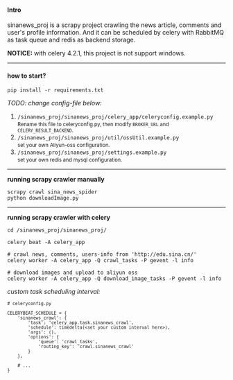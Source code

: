  #### Intro
 sinanews_proj is a scrapy project crawling the news article, comments and user's profile information. And it can be 
 scheduled by celery with RabbitMQ as task queue and redis as backend storage.
 
 **NOTICE:** with celery 4.2.1, this project is not support windows.

---
 #### how to start?
 
```
pip install -r requirements.txt
```

*TODO: change config-file below:*
 1. `/sinanews_proj/sinanews_proj/celery_app/celeryconfig.example.py`  
 <small>Rename this file to celeryconfig.py, then modify `BROKER_URL` and `CELERY_RESULT_BACKEND`.</small>
 2. `/sinanews_proj/sinanews_proj/util/ossUtil.example.py`  
 <small>set your own Aliyun-oss configuration.</small>
 3. `/sinanews_proj/sinanews_proj/settings.example.py`  
 <small>set your own redis and mysql configuration.</small>
---
**running scrapy crawler manually**
```commandline
scrapy crawl sina_news_spider
python downloadImage.py
```
---
**running scrapy crawler with celery**
```commandline
cd /sinanews_proj/sinanews_proj/

celery beat -A celery_app

# crawl news, comments, users-info from 'http://edu.sina.cn/'
celery worker -A celery_app -Q crawl_tasks -P gevent -l info

# download images and upload to aliyun oss
celery worker -A celery_app -Q download_image_tasks -P gevent -l info
```

*custom task scheduling interval:*  
<small>
```
# celeryconfig.py

CELERYBEAT_SCHEDULE = {
    'sinanews_crawl': {
        'task': 'celery_app.task.sinanews_crawl',
        'schedule': timedelta(<set your custom interval here>),
        'args': (),
        'options': {
            'queue': 'crawl_tasks',
            'routing_key': 'crawl.sinanews_crawl'
        }
    },
    
    # ...
}
```
</small>

